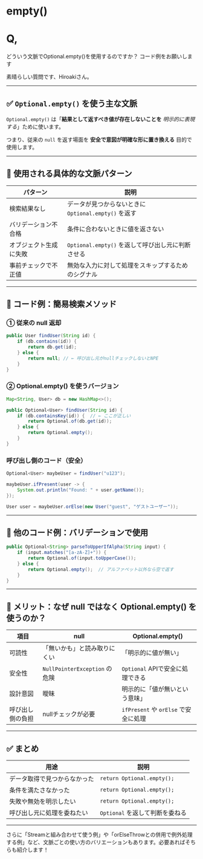 # empty()

# Q,

どういう文脈でOptional.empty()を使用するのですか？
コード例をお願いします

素晴らしい質問です、Hiroakiさん。

---

## ✅ `Optional.empty()` を使う主な文脈

`Optional.empty()` は「**結果として返すべき値が存在しないことを** *明示的に表現する*」ために使います。

つまり、従来の `null` を返す場面を **安全で意図が明確な形に置き換える** 目的で使用します。

---

## 🎯 使用される具体的な文脈パターン

| パターン | 説明 |
| --- | --- |
| 検索結果なし | データが見つからないときに `Optional.empty()` を返す |
| バリデーション不合格 | 条件に合わないときに値を返さない |
| オブジェクト生成に失敗 | `Optional.empty()` を返して呼び出し元に判断させる |
| 事前チェックで不正値 | 無効な入力に対して処理をスキップするためのシグナル |

---

## 🧪 コード例：簡易検索メソッド

### ① 従来の null 返却

```java
public User findUser(String id) {
    if (db.contains(id)) {
        return db.get(id);
    } else {
        return null; // ← 呼び出し元がnullチェックしないとNPE
    }
}
```

### ② Optional.empty() を使うバージョン

```java
Map<String, User> db = new HashMap<>();

public Optional<User> findUser(String id) {
    if (db.containsKey(id)) {  // ← ここが正しい
        return Optional.of(db.get(id));
    } else {
        return Optional.empty();
    }
}
```

### 呼び出し側のコード（安全）

```java
Optional<User> maybeUser = findUser("u123");

maybeUser.ifPresent(user -> {
    System.out.println("Found: " + user.getName());
});

User user = maybeUser.orElse(new User("guest", "ゲストユーザー"));
```

---

## 📘 他のコード例：バリデーションで使用

```java
public Optional<String> parseToUpperIfAlpha(String input) {
    if (input.matches("[a-zA-Z]+")) {
        return Optional.of(input.toUpperCase());
    } else {
        return Optional.empty();  // アルファベット以外なら空で返す
    }
}
```

---

## 📌 メリット：なぜ null ではなく Optional.empty() を使うのか？

| 項目 | null | Optional.empty() |
| --- | --- | --- |
| 可読性 | 「無いかも」と読み取りにくい | 「明示的に値が無い」 |
| 安全性 | `NullPointerException` の危険 | `Optional` APIで安全に処理できる |
| 設計意図 | 曖昧 | 明示的に「値が無いという意味」 |
| 呼び出し側の負担 | nullチェックが必要 | `ifPresent` や `orElse` で安全に処理 |

---

## ✅ まとめ

| 用途 | 説明 |
| --- | --- |
| データ取得で見つからなかった | `return Optional.empty();` |
| 条件を満たさなかった | `return Optional.empty();` |
| 失敗や無効を明示したい | `return Optional.empty();` |
| 呼び出し元に処理を委ねたい | `Optional` を返して判断を委ねる |

---

さらに「Streamと組み合わせて使う例」や「orElseThrowとの併用で例外処理する例」など、文脈ごとの使い方のバリエーションもあります。必要あればそちらも紹介します！